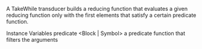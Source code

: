 A TakeWhile transducer builds a reducing function that evaluates a given reducing function only with the first elements that satisfy a certain predicate function.

Instance Variables
	predicate	<Block | Symbol>	a predicate function that filters the arguments

